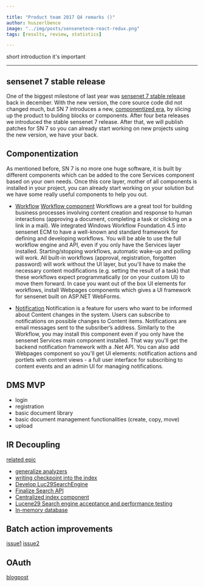 ```yaml
---

title: "Product team 2017 Q4 remarks ()"
author: huszerlbence
image: "../img/posts/sensenetecm-react-redux.png"
tags: [results, review, statistics]

---
```


short introduction it's important

---

## sensenet 7 stable release

One of the biggest milestone of last year was [sensenet 7 stable release](https://community.sensenet.com/blog/2017/12/06/release-7.0-stable) back in december. With the new version, the core source code did not changed much, but SN 7 introduces a new, [componentized era](https://community.sensenet.com/blog/2017/09/27/new-sn7-components), by slicing up the product to bulding blocks or components.
After four beta releases we introduced the stable sensenet 7 release. After that, we will publish patches for SN 7 so you can already start working on new projects using the new version, we have your back.

## Componentization
As mentioned before, SN 7 is no more one huge software, it is built by different components which can be added to the core Services component based on your own needs.
Once this core layer, mother of all components is installed in your project, you can already start working on your solution but we have some really useful components to help you out.

- [Workflow](https://github.com/sensenet/sensenet/issues/76)
[Workflow component](https://github.com/SenseNet/sn-workflow)
Workflows are a great tool for building business processes involving content creation and response to human interactions (approving a document, completing a task or clicking on a link in a mail). We integrated Windows Workflow Foundation 4.5 into sensenet ECM to have a well-known and standard framework for defining and developing workflows.
You will be able to use the full workflow engine and API, even if you only have the Services layer installed. Starting/stopping workflows, automatic wake-up and polling will work.
All built-in workflows (approval, registration, forgotten password) will work without the UI layer, but you'll have to make the necessary content modifications (e.g. setting the result of a task) that these workflows expect programmatically (or on your custom UI) to move them forward. In case you want out of the box UI elements for workflows, install Webpages components which gives a UI framework for sensenet built on ASP.NET WebForms.

- [Notification](https://github.com/sensenet/sensenet/issues/77)
Notification is a feature for users who want to be informed about Content changes in the system. Users can subscribe to notifications on possible changes to Content items. Notifications are email messages sent to the subsriber’s address. Similarly to the Workflow, you may install this component even if you only have the sensenet Services main component installed. That way you'll get the backend notification framework with a .Net API. 
You can also add Webpages component so you'll get UI elements: notification actions and portlets with content views - a full user interface for subscribing to content events and an admin UI for managing notifications.

## DMS MVP
- login
- registration
- basic document library
- basic document management functionalities (create, copy, move)
- upload

## IR Decoupling

[related epic](https://github.com/SenseNet/sensenet/issues/125)

- [generalize analyzers](https://github.com/SenseNet/sensenet/issues/179)
- [writing checkpoint into the index](https://github.com/SenseNet/sensenet/issues/181)
- [Develop Luc29SearchEngine](https://github.com/SenseNet/sensenet/issues/157)
- [Finalize Search API](https://github.com/SenseNet/sensenet/issues/166)
- [Centralized index component](https://github.com/SenseNet/sensenet/issues/184)
- [Lucene29 Search engine acceptance and performance testing](https://github.com/SenseNet/sensenet/issues/180)
- [In-memory database](https://github.com/SenseNet/sensenet/issues/141)

## Batch action improvements

[issue1](https://github.com/SenseNet/sensenet/issues/147)
[issue2](https://github.com/SenseNet/sn-client-js/issues/53)

## OAuth

[blogpost](https://community.sensenet.com/blog/2017/12/20/first-oauth-implementation)